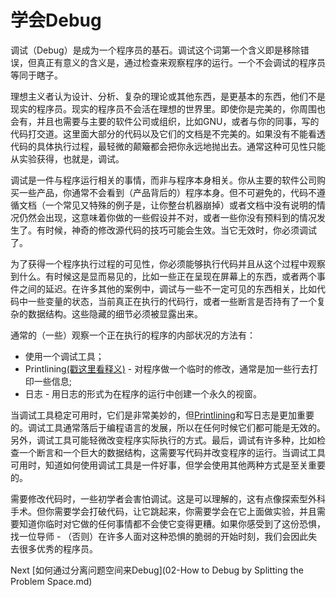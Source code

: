 # 学会Debug

调试（Debug）是成为一个程序员的基石。调试这个词第一个含义即是移除错误，但真正有意义的含义是，通过检查来观察程序的运行。一个不会调试的程序员等同于瞎子。

理想主义者认为设计、分析、复杂的理论或其他东西，是更基本的东西，他们不是现实的程序员。现实的程序员不会活在理想的世界里。即使你是完美的，你周围也会有，并且也需要与主要的软件公司或组织，比如GNU，或者与你的同事，写的代码打交道。这里面大部分的代码以及它们的文档是不完美的。如果没有不能看透代码的具体执行过程，最轻微的颠簸都会把你永远地抛出去。通常这种可见性只能从实验获得，也就是，调试。

调试是一件与程序运行相关的事情，而非与程序本身相关。你从主要的软件公司购买一些产品，你通常不会看到（产品背后的）程序本身。但不可避免的，代码不遵循文档（一个常见又特殊的例子是，让你整台机器崩掉）或者文档中没有说明的情况仍然会出现，这意味着你做的一些假设并不对，或者一些你没有预料到的情况发生了。有时候，神奇的修改源代码的技巧可能会生效。当它无效时，你必须调试了。

为了获得一个程序执行过程的可见性，你必须能够执行代码并且从这个过程中观察到什么。有时候这是显而易见的，比如一些正在呈现在屏幕上的东西，或者两个事件之间的延迟。在许多其他的案例中，调试与一些不一定可见的东西相关，比如代码中一些变量的状态，当前真正在执行的代码行，或者一些断言是否持有了一个复杂的数据结构。这些隐藏的细节必须被显露出来。


通常的（一些）观察一个正在执行的程序的内部状况的方法有：

- 使用一个调试工具；
- Printlining[(戳这里看释义)](../../4-Glossary.md) - 对程序做一个临时的修改，通常是加一些行去打印一些信息;
- 日志 - 用日志的形式为在程序的运行中创建一个永久的视窗。

当调试工具稳定可用时，它们是非常美妙的，但[Printlining](../../4-Glossary.md)和写日志是更加重要的。调试工具通常落后于编程语言的发展，所以在任何时候它们都可能是无效的。另外，调试工具可能轻微改变程序实际执行的方式。最后，调试有许多种，比如检查一个断言和一个巨大的数据结构，这需要写代码并改变程序的运行。当调试工具可用时，知道如何使用调试工具是一件好事，但学会使用其他两种方式是至关重要的。

需要修改代码时，一些初学者会害怕调试。这是可以理解的，这有点像探索型外科手术。但你需要学会打破代码，让它跳起来，你需要学会在它上面做实验，并且需要知道你临时对它做的任何事情都不会使它变得更糟。如果你感受到了这份恐惧，找一位导师 - （否则）在许多人面对这种恐惧的脆弱的开始时刻，我们会因此失去很多优秀的程序员。

Next [如何通过分离问题空间来Debug](02-How to Debug by Splitting the Problem Space.md)
